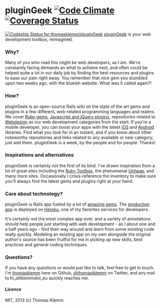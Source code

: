 # pluginGeek [ ![Code Climate](https://codeclimate.com/github/thomasklemm/pluginGeek.png)](https://codeclimate.com/github/thomasklemm/pluginGeek)[ ![Coverage Status](https://coveralls.io/repos/thomasklemm/pluginGeek/badge.png?branch=master)](https://coveralls.io/r/thomasklemm/pluginGeek)
[ ![Codeship Status for thomasklemm/pluginGeek](https://www.codeship.io/projects/6959eef0-7f57-0130-2f2c-12313d1a025f/status?branch=master)](https://www.codeship.io/projects/2354)
[pluginGeek](http://www.plugingeek.com) is your web development toolbox, reimagined.

### Why?

Many of you who read this might be web developers, as I am. We're constantly facing demands an what to achieve next, and often could be helped quite a lot in our daily job by finding the best resources and plugins to ease our pain right away. You remember that nice gem you stumbled upon two weeks ago, with the blueish website. What was it called again?! 

### How?

pluginGeek is an open-source Rails wiki on the state of the art gems and plugins in a few different, web-related programming languages and realms. We cover [Ruby gems](http://www.plugingeek.com/ruby), [Javascript and jQuery plugins](http://www.plugingeek.com/javascript), repositories related to [Webdesign](http://www.plugingeek.com/webdesign) as our web development categories from the start. If you're a mobile developer, you can boost your apps with the latest [iOS](http://www.plugingeek.com/ios) and [Android](http://www.plugingeek.com/android) libraries. Find what you look for in an instant, and if you know about other noteworthy repositories and links related to any available or new category, just add them. pluginGeek is a week, by the people and for people. Thanks! 

### Inspirations and alternatives

pluginGeek is certainly not the first of its kind. I've drawn inspiration from a lot of great sites including the [Ruby Toolbox](https://www.ruby-toolbox.com/), the phenomenal [Unheap](http://www.unheap.com/), and many more sites. Occasionally I cross-reference the inventory to make sure you'll always find the latest gems and plugins right at your hand.

### Care about technology?

pluginGeek is Rails app fueled by a lot of [amazing gems](https://github.com/thomasklemm/pluginGeek/blob/master/Gemfile). The [production app](http://www.plugingeek.com) is deployed on [Heroku](http://www.heroku.com), one of my favorites services for developers.

It's certainly not the most complex app ever, and a variety of annotations should help people just starting with web development - as I about one and a half years ago - find their way around and learn from some existing code really quickly. Modeling an existing app on my own alongside the original author's source has been fruitful for me in picking up new skills, best practices and general coding techniques.

### Questions?

If you have any questions or would just like to talk, feel free to get in touch. I'm [thomasklemm](https://github.com/thomasklemm) here on Github, [@thomasjklemm](https://twitter.com/thomasjklemm) on Twitter, and any mail to hi_*at*_tklemm_*dot*_eu quickly reaches me.

#### Licence
MIT, 2013 (c) Thomas Klemm
